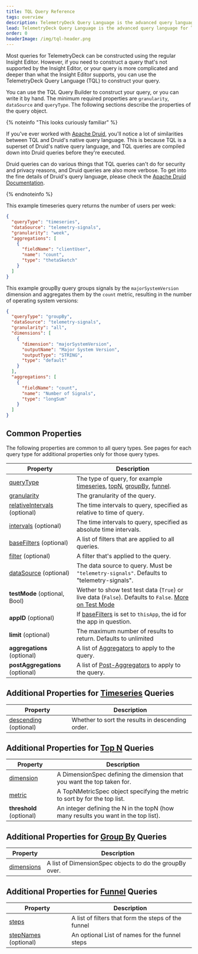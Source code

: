 ```yaml
---
title: TQL Query Reference
tags: overview
description: TelemetryDeck Query Language is the advanced query language for TelemetryDeck. This page describes the query object.
lead: TelemetryDeck Query Language is the advanced query language for TelemetryDeck. You don't need to write all your queries by hand, but if you do, here's how.
order: 0
headerImage: /img/tql-header.png
---
```


Most queries for TelemetryDeck can be constructed using the regular Insight Editor. However, if you need to construct a query that's not supported by the Insight Editor, or your query is more complicated and deeper than what the Insight Editor supports, you can use the TelemetryDeck Query Language (TQL) to construct your query.

You can use the TQL Query Builder to construct your query, or you can write it by hand. The minimum required properties are `granularity`, `dataSource` and `queryType`. The following sections describe the properties of the query object.

{% noteinfo "This looks curiously familiar" %}

If you've ever worked with [Apache Druid](https://druid.apache.org), you'll notice a lot of similarities between TQL and Druid's native query language. This is because TQL is a superset of Druid's native query language, and TQL queries are compiled down into Druid queries before they're executed.

Druid queries can do various things that TQL queries can't do for security and privacy reasons, and Druid queries are also more verbose. To get into the fine details of Druid's query language, please check the [Apache Druid Documentation](https://druid.apache.org/docs/latest/querying/querying.html).

{% endnoteinfo %}

This example timeseries query returns the number of users per week:

```json
{
  "queryType": "timeseries",
  "dataSource": "telemetry-signals",
  "granularity": "week",
  "aggregations": [
    {
      "fieldName": "clientUser",
      "name": "count",
      "type": "thetaSketch"
    }
  ]
}
```

This example groupBy query groups signals by the `majorSystemVersion` dimension and aggregates them by the `count` metric, resulting in the number of operating system versions:

```json
{
  "queryType": "groupBy",
  "dataSource": "telemetry-signals",
  "granularity": "all",
  "dimensions": [
    {
      "dimension": "majorSystemVersion",
      "outputName": "Major System Version",
      "outputType": "STRING",
      "type": "default"
    }
  ],
  "aggregations": [
    {
      "fieldName": "count",
      "name": "Number of Signals",
      "type": "longSum"
    }
  ]
}
```

## Common Properties

The following properties are common to all query types. See pages for each query type for additional properties only for those query types.

| Property                                                  | Description                                                                                                                                              |
| --------------------------------------------------------- | -------------------------------------------------------------------------------------------------------------------------------------------------------- |
| [queryType](/docs/tql/queryType/)                         | The type of query, for example [timeseries](/docs/tql/timeseries/), [topN](/docs/tql/topN/), [groupBy](/docs/tql/groupBy/), [funnel](/docs/tql/funnel/). |
| [granularity](/docs/tql/granularity/)                     | The granularity of the query.                                                                                                                            |
| [relativeIntervals](/docs/tql/time-intervals/) (optional) | The time intervals to query, specified as relative to time of query.                                                                                     |
| [intervals](/docs/tql/time-intervals/) (optional)         | The time intervals to query, specified as absolute time intervals.                                                                                       |
| [baseFilters](/docs/tql/baseFilters/) (optional)          | A list of filters that are applied to all queries.                                                                                                       |
| [filter](/docs/tql/filters/) (optional)                   | A filter that's applied to the query.                                                                                                                    |
| [dataSource](/docs/tql/datasource/) (optional)            | The data source to query. Must be `"telemetry-signals"`. Defaults to "telemetry-signals".                                                                |
| **testMode** (optional, Bool)                             | Wether to show test test data (`True`) or live data (`False`). Defaults to `False`. [More on Test Mode](/docs/articles/test-mode/)                       |
| **appID** (optional)                                      | If [baseFilters](/docs/tql/basefilters/) is set to `thisApp`, the id for the app in question.                                                            |
| **limit** (optional)                                      | The maximum number of results to return. Defaults to unlimited                                                                                           |
| **aggregations** (optional)                               | A list of [Aggregators](/docs/tql/aggregators/) to apply to the query.                                                                                   |
| **postAggregations** (optional)                           | A list of [Post-Aggregators](/docs/tql/post-aggregators/) to apply to the query.                                                                         |

## Additional Properties for [Timeseries](/docs/tql/timeseries/) Queries

| Property                                       | Description                                      |
| ---------------------------------------------- | ------------------------------------------------ |
| [descending](/docs/tql/descending/) (optional) | Whether to sort the results in descending order. |

## Additional Properties for [Top N](/docs/tql/topN/) Queries

| Property                              | Description                                                                        |
| ------------------------------------- | ---------------------------------------------------------------------------------- |
| [dimension](/docs/tql/dimensionSpec/) | A DimensionSpec defining the dimension that you want the top taken for.            |
| [metric](/docs/tql/topNMetricSpec/)   | A TopNMetricSpec object specifying the metric to sort by for the top list.         |
| **threshold** (optional)              | An integer defining the N in the topN (how many results you want in the top list). |

## Additional Properties for [Group By](/docs/tql/groupBy/) Queries

| Property                               | Description                                             |
| -------------------------------------- | ------------------------------------------------------- |
| [dimensions](/docs/tql/dimensionSpec/) | A list of DimensionSpec objects to do the groupBy over. |

## Additional Properties for [Funnel](/docs/tql/funnel/) Queries

| Property                                  | Description                                         |
| ----------------------------------------- | --------------------------------------------------- |
| [steps](/docs/tql/funnel/)                | A list of filters that form the steps of the funnel |
| [stepNames](/docs/tql/funnel/) (optional) | An optional List of names for the funnel steps      |
